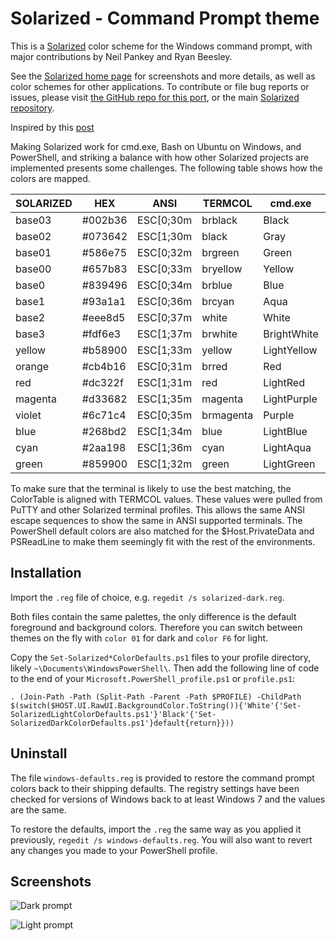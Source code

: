 Solarized - Command Prompt theme
=============================================

This is a [Solarized][1] color scheme for the Windows command prompt,
with major contributions by Neil Pankey and Ryan Beesley.

See the [Solarized home page][1] for screenshots and more details,
as well as color schemes for other applications. To contribute or file bug
reports or issues, please visit [the GitHub repo for this port][2],
or the main [Solarized repository][3].

Inspired by this [post][4]

Making Solarized work for cmd.exe, Bash on Ubuntu on Windows, and PowerShell, 
and striking a balance with how other Solarized projects are implemented 
presents some challenges. The following table shows how the colors are mapped.

| SOLARIZED | HEX     | ANSI      | TERMCOL   | cmd.exe     | PowerShell  | ColorTable | DWORD    |
|-----------|---------|-----------|-----------|-------------|-------------|------------|----------|
| base03    | #002b36 | ESC[0;30m | brblack   | Black       | Black       | 00         | 00362b00 |
| base02    | #073642 | ESC[1;30m | black     | Gray        | DarkGray    | 08         | 00423607 |
| base01    | #586e75 | ESC[0;32m | brgreen   | Green       | DarkGreen   | 02         | 00756e58 |
| base00    | #657b83 | ESC[0;33m | bryellow  | Yellow      | DarkYellow  | 06         | 00837b65 |
| base0     | #839496 | ESC[0;34m | brblue    | Blue        | DarkBlue    | 01         | 00969483 |
| base1     | #93a1a1 | ESC[0;36m | brcyan    | Aqua        | DarkCyan    | 03         | 00a1a193 |
| base2     | #eee8d5 | ESC[0;37m | white     | White       | Gray        | 07         | 00d5e8ee |
| base3     | #fdf6e3 | ESC[1;37m | brwhite   | BrightWhite | White       | 15         | 00e3f6fd |
| yellow    | #b58900 | ESC[1;33m | yellow    | LightYellow | Yellow      | 14         | 000089b5 |
| orange    | #cb4b16 | ESC[0;31m | brred     | Red         | DarkRed     | 04         | 00164bcb |
| red       | #dc322f | ESC[1;31m | red       | LightRed    | Red         | 12         | 002f32dc |
| magenta   | #d33682 | ESC[1;35m | magenta   | LightPurple | Magenta     | 13         | 008236d3 |
| violet    | #6c71c4 | ESC[0;35m | brmagenta | Purple      | DarkMagenta | 05         | 00c4716c |
| blue      | #268bd2 | ESC[1;34m | blue      | LightBlue   | Blue        | 09         | 00d28b26 |
| cyan      | #2aa198 | ESC[1;36m | cyan      | LightAqua   | Cyan        | 11         | 0098a12a |
| green     | #859900 | ESC[1;32m | green     | LightGreen  | Green       | 10         | 00009985 |

To make sure that the terminal is likely to use the best matching, the 
ColorTable is aligned with TERMCOL values. These values were pulled from PuTTY 
and other Solarized terminal profiles. This allows the same ANSI escape 
sequences to show the same in ANSI supported terminals. The PowerShell default 
colors are also matched for the $Host.PrivateData and PSReadLine to make them 
seemingly fit with the rest of the environments.

Installation
------------

Import the `.reg` file of choice, e.g. `regedit /s solarized-dark.reg`.

Both files contain the same palettes, the only difference is the default
foreground and background colors. Therefore you can switch between themes on
the fly with `color 01` for dark and `color F6` for light.

Copy the `Set-Solarized*ColorDefaults.ps1` files to your profile directory, 
likely `~\Documents\WindowsPowerShell\`. Then add the following line of code 
to the end of your `Microsoft.PowerShell_profile.ps1` or `profile.ps1`:

    . (Join-Path -Path (Split-Path -Parent -Path $PROFILE) -ChildPath $(switch($HOST.UI.RawUI.BackgroundColor.ToString()){'White'{'Set-SolarizedLightColorDefaults.ps1'}'Black'{'Set-SolarizedDarkColorDefaults.ps1'}default{return}}))

Uninstall
------------

The file `windows-defaults.reg` is provided to restore the command prompt 
colors back to their shipping defaults. The registry settings have been 
checked for versions of Windows back to at least Windows 7 and the values are 
the same.

To restore the defaults, import the `.reg` the same way as you applied it 
previously, `regedit /s windows-defaults.reg`. You will also want to revert 
any changes you made to your PowerShell profile.

Screenshots
------------

![Dark prompt][5]

![Light prompt][6]

[1]: http://ethanschoonover.com/solarized
[2]: https://github.com/neilpa/cmd-colors-solarized
[3]: https://github.com/altercation/solarized
[4]: https://github.com/altercation/solarized/issues/127
[5]: https://raw.github.com/neilpa/cmd-colors-solarized/master/cmd-dark.png
[6]: https://raw.github.com/neilpa/cmd-colors-solarized/master/cmd-light.png
